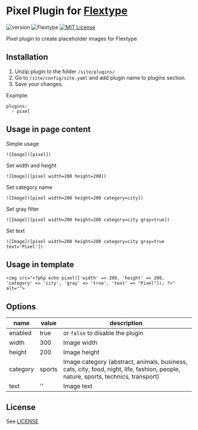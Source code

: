 # Pixel Plugin for [Flextype](http://flextype.org/)
![version](https://img.shields.io/badge/version-1.0.0-brightgreen.svg?style=flat-square "Version")
![Flextype](https://img.shields.io/badge/Flextype-0.x-green.svg?style=flat-square "Flextype Version")
[![MIT License](https://img.shields.io/badge/license-MIT-blue.svg?style=flat-square)](https://github.com/flextype-plugins/pixel/blob/master/LICENSE.txt)

Pixel plugin to create placeholder images for Flextype

## Installation
1. Unzip plugin to the folder `/site/plugins/`
2. Go to `/site/config/site.yaml` and add plugin name to plugins section.
3. Save your changes.

Example:
```
plugins:
  - pixel
```

## Usage in page content

Simple usage

```
![Image]([pixel])
```

Set width and height

```
![Image]([pixel width=200 height=200])
```

Set category name

```
![Image]([pixel width=200 height=200 category=city])
```

Set gray filter

```
![Image]([pixel width=200 height=200 category=city gray=true])
```

Set text

```
![Image]([pixel width=200 height=200 category=city gray=true text='Pixel'])
```

## Usage in template
```
<img src="<?php echo pixel(['width' => 200, 'height' => 200, 'category' => 'city', 'gray' => 'true', 'text' => "Pixel"]); ?>" alt="">
```

## Options

| name  | value | description |
|---|---|---|
| enabled | true | or `false` to disable the plugin |
| width | 300 | Image width |
| height | 200 | Image height |
| category | sports | Image category (abstract, animals, business, cats, city, food, night, life, fashion, people, nature, sports, technics, transport) |
| text | '' | Image text |

## License
See [LICENSE](https://github.com/flextype-plugins/pixel/blob/master/LICENSE)
